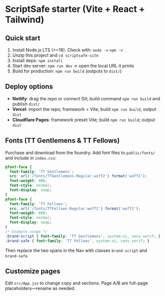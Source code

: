 # ScriptSafe starter (Vite + React + Tailwind)

## Quick start
1) Install Node.js LTS (>=18). Check with: `node -v` `npm -v`
2) Unzip this project and `cd scriptsafe-site`
3) Install deps: `npm install`
4) Start dev server: `npm run dev` → open the local URL it prints
5) Build for production: `npm run build` (outputs to `dist/`)

## Deploy options
- **Netlify**: drag the repo or connect Git; build command `npm run build` and publish `dist/`
- **Vercel**: import the repo; framework = Vite; build `npm run build`; output `dist`
- **Cloudflare Pages**: framework preset Vite; build `npm run build`; output `dist`

## Fonts (TT Gentlemens & TT Fellows)
Purchase and download from the foundry. Add font files to `public/fonts/` and include in `index.css`:

```css
@font-face {
  font-family: 'TT Gentlemens';
  src: url('/fonts/TTGentlemens-Regular.woff2') format('woff2');
  font-weight: 400;
  font-style: normal;
  font-display: swap;
}
@font-face {
  font-family: 'TT Fellows';
  src: url('/fonts/TTFellows-Regular.woff2') format('woff2');
  font-weight: 600;
  font-style: normal;
  font-display: swap;
}
/* Example usage */
.brand-script { font-family: 'TT Gentlemens', system-ui, sans-serif; }
.brand-safe { font-family: 'TT Fellows', system-ui, sans-serif; }
```

Then replace the two spans in the Nav with classes `brand-script` and `brand-safe`.

## Customize pages
Edit `src/App.jsx` to change copy and sections. Page A/B are full-page placeholders—rename as needed.
